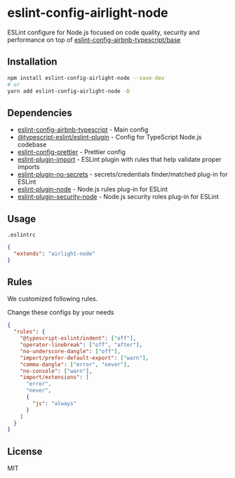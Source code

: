 # eslint-config-airlight-node

ESLint configure for Node.js focused on code quality, security and performance on top of [eslint-config-airbnb-typescript/base](https://github.com/iamturns/eslint-config-airbnb-typescript)

## Installation

```bash
npm install eslint-config-airlight-node --save-dev
# or
yarn add eslint-config-airlight-node -D
```

## Dependencies

- [eslint-config-airbnb-typescript](https://github.com/iamturns/eslint-config-airbnb-typescript) - Main config
- [@typescript-eslint/eslint-plugin](https://github.com/typescript-eslint/typescript-eslint) - Config for TypeScript Node.js codebase
- [eslint-config-prettier](https://github.com/prettier/eslint-config-prettier) - Prettier config
- [eslint-plugin-import](https://github.com/benmosher/eslint-plugin-import) - ESLint plugin with rules that help validate proper imports
- [eslint-plugin-no-secrets](https://github.com/nickdeis/eslint-plugin-no-secrets) - secrets/credentials finder/matched plug-in for ESLint
- [eslint-plugin-node](https://github.com/mysticatea/eslint-plugin-node) - Node.js rules plug-in for ESLint
- [eslint-plugin-security-node](https://github.com/gkouziik/eslint-plugin-security-node) - Node.js security roles plug-in for ESLint

## Usage

`.eslintrc`

```json
{
  "extends": "airlight-node"
}
```

## Rules

We customized following rules.

Change these configs by your needs

```json
{
  "rules": {
    "@typescript-eslint/indent": ["off"],
    "operator-linebreak": ["off", "after"],
    "no-underscore-dangle": ["off"],
    "import/prefer-default-export": ["warn"],
    "comma-dangle": ["error", "never"],
    "no-console": ["warn"],
    "import/extensions": [
      "error",
      "never",
      {
        "js": "always"
      }
    ]
  }
}
```

## License

MIT
